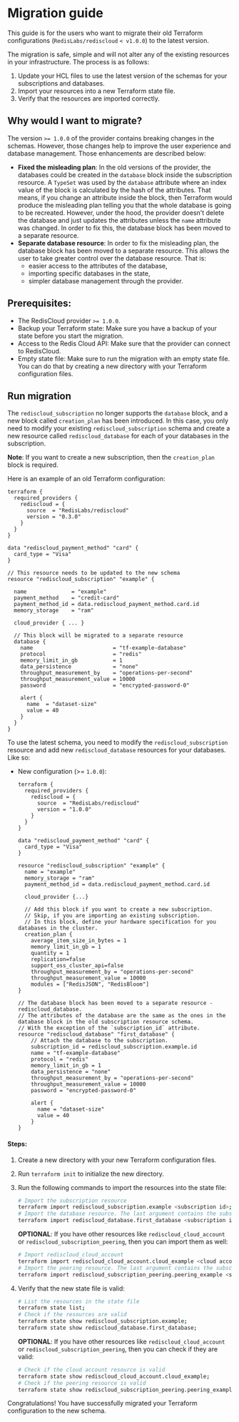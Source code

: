 # Migration guide

This guide is for the users who want to migrate their old Terraform configurations (`RedisLabs/rediscloud` `< v1.0.0`)
to the latest version.

The migration is safe, simple and will not alter any of the existing resources in your infrastructure.
The process is as follows:

1. Update your HCL files to use the latest version of the schemas for your subscriptions and databases.
2. Import your resources into a new Terraform state file.
3. Verify that the resources are imported correctly.

## Why would I want to migrate?

The version `>= 1.0.0` of the provider contains breaking changes in the schemas.
However, those changes help to improve the user experience and database management.
Those enhancements are described below:

* **Fixed the misleading plan**: In the old versions of the provider, the databases could be created in the
  `database` block inside the subscription resource. A `TypeSet` was used by the `database` attribute where an index
  value of the block is calculated by the hash of the attributes. That means, if you change an attribute inside the
  block, then Terraform would produce the misleading plan telling you that the whole database is going to be recreated.
  However, under the hood, the provider doesn't delete the database and just updates the attributes unless the `name`
  attribute was changed. In order to fix this, the database block has been moved to a separate resource.
* **Separate database resource**: In order to fix the misleading plan, the database block has been moved to a separate
  resource. This allows the user to take greater control over the database resource. That is:
  * easier access to the attributes of the database,
  * importing specific databases in the state,
  * simpler database management through the provider.

## Prerequisites:

* The RedisCloud provider `>= 1.0.0`.
* Backup your Terraform state: Make sure you have a backup of your state before you start the migration.
* Access to the Redis Cloud API: Make sure that the provider can connect to RedisCloud.
* Empty state file: Make sure to run the migration with an empty state file. You can do that by creating a new directory
  with your Terraform configuration files.

## Run migration

The `rediscloud_subscription` no longer supports the `database` block, and a new block called `creation_plan` has been
introduced. In this case, you only need to modify your existing `rediscloud_subscription` schema and create a new
resource called `rediscloud_database` for each of your databases in the subscription.

**Note**: If you want to create a new subscription, then the `creation_plan` block is required.

Here is an example of an old Terraform configuration:

```hcl
terraform {
  required_providers {
    rediscloud = {
      source  = "RedisLabs/rediscloud"
      version = "0.3.0"
    }
  }
}

data "rediscloud_payment_method" "card" {
  card_type = "Visa"
}

// This resource needs to be updated to the new schema
resource "rediscloud_subscription" "example" {

  name              = "example"
  payment_method    = "credit-card"
  payment_method_id = data.rediscloud_payment_method.card.id
  memory_storage    = "ram"

  cloud_provider { ... }

  // This block will be migrated to a separate resource
  database {
    name                         = "tf-example-database"
    protocol                     = "redis"
    memory_limit_in_gb           = 1
    data_persistence             = "none"
    throughput_measurement_by    = "operations-per-second"
    throughput_measurement_value = 10000
    password                     = "encrypted-password-0"

    alert {
      name  = "dataset-size"
      value = 40
    }
  }
}
```

To use the latest schema, you need to modify the `rediscloud_subscription` resource and add new `rediscloud_database`
resources for your databases. Like so:

* New configuration (>= `1.0.0`):

  ```hcl
  terraform {
    required_providers {
      rediscloud = {
        source  = "RedisLabs/rediscloud"
        version = "1.0.0"
      }
    }
  }

  data "rediscloud_payment_method" "card" {
    card_type = "Visa"
  }
  
  resource "rediscloud_subscription" "example" {
    name = "example"
    memory_storage = "ram"
    payment_method_id = data.rediscloud_payment_method.card.id
  
    cloud_provider {...}
  
    // Add this block if you want to create a new subscription. 
    // Skip, if you are importing an existing subscription.
    // In this block, define your hardware specification for you databases in the cluster.
    creation_plan {
      average_item_size_in_bytes = 1
      memory_limit_in_gb = 1
      quantity = 1
      replication=false
      support_oss_cluster_api=false
      throughput_measurement_by = "operations-per-second"
      throughput_measurement_value = 10000
      modules = ["RedisJSON", "RedisBloom"]
  }

  // The database block has been moved to a separate resource - rediscloud_database.
  // The attributes of the database are the same as the ones in the database block in the old subscription resource schema. 
  // With the exception of the `subscription_id` attribute.
  resource "rediscloud_database" "first_database" {
      // Attach the database to the subscription.
      subscription_id = rediscloud_subscription.example.id
      name = "tf-example-database"
      protocol = "redis"
      memory_limit_in_gb = 1
      data_persistence = "none"
      throughput_measurement_by = "operations-per-second"
      throughput_measurement_value = 10000
      password = "encrypted-password-0"
  
      alert {
        name = "dataset-size"
        value = 40
      }
  }
  ```

#### Steps:

1. Create a new directory with your new Terraform configuration files.
2. Run `terraform init` to initialize the new directory.
3. Run the following commands to import the resources into the state file:
    ```bash
    # Import the subscription resource
    terraform import rediscloud_subscription.example <subscription id>;
    # Import the database resource. The last argument contains the subscription id and the database id separated by a slash.
    terraform import rediscloud_database.first_database <subscription id>/<database id>;
    ```
   **OPTIONAL**: If you have other resources like `rediscloud_cloud_account` or `rediscloud_subscription_peering`, then
   you can import them as well:
     ```bash
     # Import rediscloud_cloud_account
     terraform import rediscloud_cloud_account.cloud_example <cloud account id>;
     # Import the peering resource. The last argument contains the subscription id and the peering id separated by a slash.
     terraform import rediscloud_subscription_peering.peering_example <subscription_id>/<cloud account id>;
     ```


4. Verify that the new state file is valid:
    ```bash
    # List the resources in the state file
    terraform state list;
    # Check if the resources are valid
    terraform state show rediscloud_subscription.example;
    terraform state show rediscloud_database.first_database;
    ```
   **OPTIONAL**: If you have other resources like `rediscloud_cloud_account` or `rediscloud_subscription_peering`, then
   you can check if they are valid:
     ```bash
     # Check if the cloud account resource is valid
     terraform state show rediscloud_cloud_account.cloud_example;
     # Check if the peering resource is valid
     terraform state show rediscloud_subscription_peering.peering_example;
     ```

Congratulations! You have successfully migrated your Terraform configuration to the new schema.

